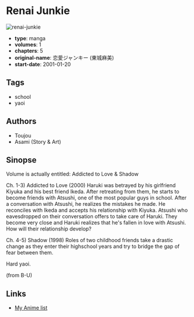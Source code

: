 # Renai Junkie

![renai-junkie](https://cdn.myanimelist.net/images/manga/1/40625.jpg)

-   **type**: manga
-   **volumes**: 1
-   **chapters**: 5
-   **original-name**: 恋愛ジャンキー (東城麻美)
-   **start-date**: 2001-01-20

## Tags

-   school
-   yaoi

## Authors

-   Toujou
-   Asami (Story & Art)

## Sinopse

Volume is actually entitled:
Addicted to Love & Shadow

Ch. 1-3) Addicted to Love (2000)
Haruki was betrayed by his girlfriend Kiyuka and his best friend Ikeda. After retreating from them, he starts to become friends with Atsushi, one of the most popular guys in school. After a conversation with Atsushi, he realizes the mistakes he made. He reconciles with Ikeda and accepts his relationship with Kiyuka. Atsushi who eavesdropped on their conversation offers to take care of Haruki. They become very close and Haruki realizes that he's fallen in love with Atsushi. How will their relationship develop?

Ch. 4-5) Shadow (1998)
Roles of two childhood friends take a drastic change as they enter their highschool years and try to bridge the gap of fear between them.

Hard yaoi.

(from B-U)

## Links

-   [My Anime list](https://myanimelist.net/manga/2100/Renai_Junkie)
